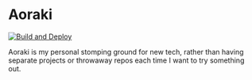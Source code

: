 # Aoraki

[![Build and Deploy](https://github.com/crookm/aoraki/actions/workflows/pipeline-cicd.yml/badge.svg)](https://github.com/crookm/aoraki/actions/workflows/pipeline-cicd.yml)

Aoraki is my personal stomping ground for new tech, rather than having separate projects or throwaway repos each
time I want to try something out.
